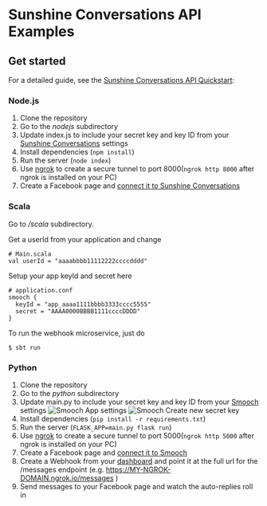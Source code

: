 # Sunshine Conversations API Examples

## Get started

For a detailed guide, see the [Sunshine Conversations API Quickstart](https://docs.smooch.io/guide/api-quickstart):

### Node.js

1. Clone the repository
2. Go to the _nodejs_ subdirectory
3. Update index.js to include your secret key and key ID from your [Sunshine Conversations](https://app.smooch.io) settings
4. Install dependencies (`npm install`)
5. Run the server (`node index`)
6. Use [ngrok](https://ngrok.com/) to create a secure tunnel to port 8000(`ngrok http 8000` after ngrok is installed on your PC)
7. Create a Facebook page and [connect it to Sunshine Conversations](https://app.smooch.io/integrations/messenger)

### Scala

Go to _/scala_ subdirectory.

Get a userId from your application and change

```
# Main.scala
val userId = "aaaabbbb11112222ccccdddd"
```

Setup your app keyId and secret here
```
# application.conf
smooch {
  keyId = "app_aaaa1111bbbb3333cccc5555"
  secret = "AAAA0000BBBB1111ccccDDDD"
}
```

To run the webhook microservice, just do
```
$ sbt run
```

### Python

1. Clone the repository
2. Go to the _python_ subdirectory
3. Update main.py to include your secret key and key ID from your [Smooch](https://app.smooch.io) settings
![Smooch App settings](http://i.imgur.com/oUlMAqz.png)
![Smooch Create new secret key](http://i.imgur.com/Yp7dlO3.png)
4. Install dependencies (`pip install -r requirements.txt`)
5. Run the server (`FLASK_APP=main.py flask run`)
6. Use [ngrok](https://ngrok.com/) to create a secure tunnel to port 5000(`ngrok http 5000` after ngrok is installed on your PC)
7. Create a Facebook page and [connect it to Smooch](https://app.smooch.io/integrations/messenger)
8. Create a Webhook from your [dashboard](https://app.smooch.io/integrations/webhook) and point it at the full url for the /messages endpoint (e.g. https://MY-NGROK-DOMAIN.ngrok.io/messages )
9. Send messages to your Facebook page and watch the auto-replies roll in
